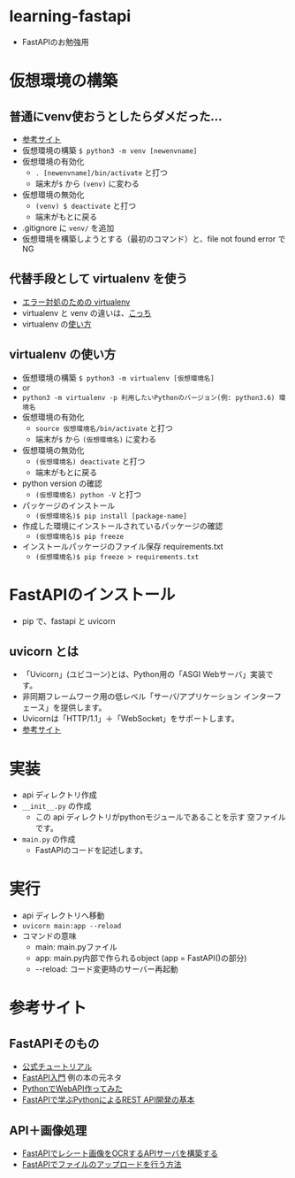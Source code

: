 # learning-fastapi
* FastAPIのお勉強用

# 仮想環境の構築
## 普通にvenv使おうとしたらダメだった…
* [参考サイト](https://qiita.com/fiftystorm36/items/b2fd47cf32c7694adc2e)
* 仮想環境の構築 `$ python3 -m venv [newenvname]`
* 仮想環境の有効化
  * `. [newenvname]/bin/activate` と打つ
  * 端末が`$` から `(venv)` に変わる
* 仮想環境の無効化
  * `(venv) $ deactivate` と打つ
  * 端末がもとに戻る
* .gitignore に `venv/` を追加
* 仮想環境を構築しようとする（最初のコマンド）と、file not found error で NG
## 代替手段として virtualenv を使う
* [エラー対処のための virtualenv](https://qiita.com/dyuichi/items/e21d7c7510280cd87944)
* virtualenv と venv の違いは、[こっち](https://envader.plus/course/8/scenario/1075)
* virtualenv の[使い方](https://envader.plus/course/8/scenario/1074)

## virtualenv の使い方
* 仮想環境の構築 `$ python3 -m virtualenv [仮想環境名]`
* or
* `python3 -m virtualenv -p 利用したいPythonのバージョン(例: python3.6) 環境名`
* 仮想環境の有効化
  * `source 仮想環境名/bin/activate` と打つ
  * 端末が`$` から `(仮想環境名)` に変わる
* 仮想環境の無効化
  * `(仮想環境名) deactivate` と打つ
  * 端末がもとに戻る
* python version の確認
  * `(仮想環境名) python -V` と打つ
* パッケージのインストール
  * `(仮想環境名)$ pip install [package-name]`
* 作成した環境にインストールされているパッケージの確認
  * `(仮想環境名)$ pip freeze`
* インストールパッケージのファイル保存 requirements.txt
  * `(仮想環境名)$ pip freeze > requirements.txt`

# FastAPIのインストール
* pip で、fastapi と uvicorn
## uvicorn とは
* 「Uvicorn」(ユビコーン)とは、Python用の「ASGI Webサーバ」実装です。
* 非同期フレームワーク用の低レベル「サーバ/アプリケーション インターフェース」を提供します。
* Uvicornは「HTTP/1.1」＋「WebSocket」をサポートします。
* [参考サイト](https://majisemi.com/topics/oss/4004/#:~:text=%E3%80%8CUvicorn%E3%80%8D(%E3%83%A6%E3%83%93%E3%82%B3%E3%83%BC%E3%83%B3)%E3%81%A8,WebSocket%E3%80%8D%E3%82%92%E3%82%B5%E3%83%9D%E3%83%BC%E3%83%88%E3%81%97%E3%81%BE%E3%81%99%E3%80%82)

# 実装
* api ディレクトリ作成
* `__init__.py` の作成
  * この api ディレクトリがpythonモジュールであることを示す 空ファイル です。
* `main.py` の作成
  * FastAPIのコードを記述します。

# 実行
* api ディレクトリへ移動
* `uvicorn main:app --reload`
* コマンドの意味
  * main: main.pyファイル
  * app: main.py内部で作られるobject (app = FastAPI()の部分)
  * --reload: コード変更時のサーバー再起動

# 参考サイト
## FastAPIそのもの
* [公式チュートリアル](https://fastapi.tiangolo.com/tutorial/first-steps/)
* [FastAPI入門](https://zenn.dev/sh0nk/books/537bb028709ab9) 例の本の元ネタ
* [PythonでWebAPI作ってみた](https://zenn.dev/riontajima/articles/0aab45b7c99c00)
* [FastAPIで学ぶPythonによるREST API開発の基本](https://zenn.dev/nameless_sn/articles/fastapi_tutorial_for_rest)

## API＋画像処理
* [FastAPIでレシート画像をOCRするAPIサーバを構築する](https://sey323log.hatenablog.com/entry/20220809/1660047905)
* [FastAPIでファイルのアップロードを行う方法](https://senablog.com/python-fastapi-file-upload/)

